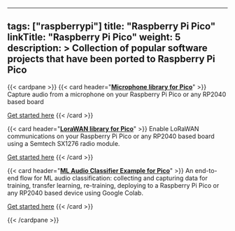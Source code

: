 
---
tags: ["raspberrypi"]
title: "Raspberry Pi Pico"
linkTitle: "Raspberry Pi Pico"
weight: 5
description: >
    Collection of popular software projects that have been ported to Raspberry Pi Pico
---

{{< cardpane >}}
{{< card header="**[Microphone library for Pico](https://github.com/ArmDeveloperEcosystem/microphone-library-for-pico/blob/main/README.md)**" >}}
Capture audio from a microphone on your Raspberry Pi Pico or any RP2040 based board

[Get started here](https://github.com/ArmDeveloperEcosystem/microphone-library-for-pico)
{{< /card >}}

{{< card header="**[LoraWAN library for Pico](https://github.com/ArmDeveloperEcosystem/lorawan-library-for-pico/blob/main/README.md)**" >}}
Enable LoRaWAN communications on your Raspberry Pi Pico or any RP2040 based board using a Semtech SX1276 radio module.

[Get started here](https://github.com/ArmDeveloperEcosystem/lorawan-library-for-pico)
{{< /card >}}

{{< card header="**[ML Audio Classifier Example for Pico](https://github.com/ArmDeveloperEcosystem/ml-audio-classifier-example-for-pico/blob/main/README.md)**" >}}
An end-to-end flow for ML audio classification: collecting and capturing data for training, transfer learning, re-training, deploying to a Raspberry Pi Pico or any RP2040 based device using Google Colab.

[Get started here](https://github.com/ArmDeveloperEcosystem/ml-audio-classifier-example-for-pico)
{{< /card >}}

{{< /cardpane >}}





